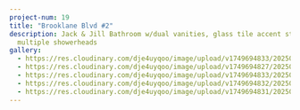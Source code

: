 ```yaml
---
project-num: 19
title: "Brooklane Blvd #2"
description: Jack & Jill Bathroom w/dual vanities, glass tile accent stripe,
  multiple showerheads
gallery:
  - https://res.cloudinary.com/dje4uyqoo/image/upload/v1749694833/20250608_154344_eizcwa.jpg
  - https://res.cloudinary.com/dje4uyqoo/image/upload/v1749694827/20250608_154406_ybay9k.jpg
  - https://res.cloudinary.com/dje4uyqoo/image/upload/v1749694833/20250608_154229_i3bfs2.jpg
  - https://res.cloudinary.com/dje4uyqoo/image/upload/v1749694832/20250608_154450_jh3l3l.jpg
  - https://res.cloudinary.com/dje4uyqoo/image/upload/v1749694831/20250608_154436_jfbjlt.jpg
---
```

